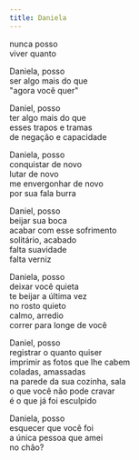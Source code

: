 ```yaml
---
title: Daniela
---
```


nunca posso  
viver quanto

Daniela, posso  
ser algo mais do que  
"agora você quer"

Daniel, posso  
ter algo mais do que  
esses trapos e tramas  
de negação e capacidade

Daniela, posso  
conquistar de novo  
lutar de novo  
me envergonhar de novo  
por sua fala burra

Daniel, posso  
beijar sua boca  
acabar com esse sofrimento  
solitário, acabado  
falta suavidade  
falta verniz

Daniela, posso  
deixar você quieta  
te beijar a última vez  
no rosto quieto  
calmo, arredio  
correr para longe de você

Daniel, posso  
registrar o quanto quiser  
imprimir as fotos que lhe cabem  
coladas, amassadas  
na parede da sua cozinha, sala  
o que você não pode cravar  
é o que já foi esculpido

Daniela, posso  
esquecer que você foi  
a única pessoa que amei  
no chão?
